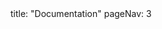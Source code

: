<frontmatter>
title: "Documentation"
pageNav: 3
</frontmatter>

<include src="container-inPage-asFlat.md" boilerplate />
